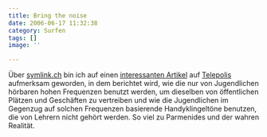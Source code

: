 ```yaml
---
title: Bring the noise
date: 2006-06-17 11:32:38
category: Surfen
tags: []
image: ''

---
```


Über [symlink.ch](http://www.symlink.ch/article.pl?sid=06/06/13/2024202) bin ich auf einen [interessanten Artikel](http://www.heise.de/tp/r4/artikel/22/22866/1.html) auf [Telepolis](http://www.heise.de/tp) aufmerksam geworden, in dem berichtet wird, wie die nur von Jugendlichen hörbaren hohen Frequenzen benutzt werden, um dieselben von öffentlichen Plätzen und Geschäften zu vertreiben und wie die Jugendlichen im Gegenzug auf solchen Frequenzen basierende Handyklingeltöne benutzen, die von Lehrern nicht gehört werden. So viel zu Parmenides und der wahren Realität.
